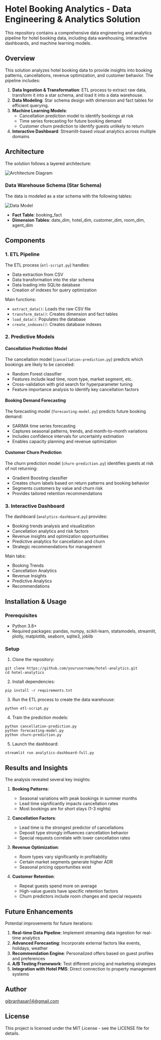 # Hotel Booking Analytics - Data Engineering & Analytics Solution

This repository contains a comprehensive data engineering and analytics pipeline for hotel booking data, including data warehousing, interactive dashboards, and machine learning models.

## Overview

This solution analyzes hotel booking data to provide insights into booking patterns, cancellations, revenue optimization, and customer behavior. The pipeline includes:

1. **Data Ingestion & Transformation**: ETL process to extract raw data, transform it into a star schema, and load it into a data warehouse.
2. **Data Modeling**: Star schema design with dimension and fact tables for efficient querying.
3. **Machine Learning Models**:
   - Cancellation prediction model to identify bookings at risk
   - Time series forecasting for future booking demand
   - Customer churn prediction to identify guests unlikely to return
4. **Interactive Dashboard**: Streamlit-based visual analytics across multiple domains

## Architecture

The solution follows a layered architecture:

![Architecture Diagram](./assets/etl_architecture.png)

### Data Warehouse Schema (Star Schema)

The data is modeled as a star schema with the following tables:

![Data Model](./assets/data_model.png)

- **Fact Table**: booking_fact
- **Dimension Tables**: date_dim, hotel_dim, customer_dim, room_dim, agent_dim

## Components

### 1. ETL Pipeline

The ETL process (`etl-script.py`) handles:
- Data extraction from CSV 
- Data transformation into the star schema
- Data loading into SQLite database
- Creation of indexes for query optimization

Main functions:
- `extract_data()`: Loads the raw CSV file
- `transform_data()`: Creates dimension and fact tables
- `load_data()`: Populates the database
- `create_indexes()`: Creates database indexes

### 2. Predictive Models

#### Cancellation Prediction Model

The cancellation model (`cancellation-prediction.py`) predicts which bookings are likely to be canceled:
- Random Forest classifier
- Features include lead time, room type, market segment, etc.
- Cross-validation with grid search for hyperparameter tuning
- Feature importance analysis to identify key cancellation factors

#### Booking Demand Forecasting

The forecasting model (`forecasting-model.py`) predicts future booking demand:
- SARIMA time series forecasting
- Captures seasonal patterns, trends, and month-to-month variations
- Includes confidence intervals for uncertainty estimation
- Enables capacity planning and revenue optimization

#### Customer Churn Prediction

The churn prediction model (`churn-prediction.py`) identifies guests at risk of not returning:
- Gradient Boosting classifier
- Creates churn labels based on return patterns and booking behavior
- Segments customers by value and churn risk
- Provides tailored retention recommendations

### 3. Interactive Dashboard

The dashboard (`analytics-dashboard.py`) provides:
- Booking trends analysis and visualization
- Cancellation analytics and risk factors
- Revenue insights and optimization opportunities
- Predictive analytics for cancellation and churn
- Strategic recommendations for management

Main tabs:
- Booking Trends
- Cancellation Analytics
- Revenue Insights
- Predictive Analytics
- Recommendations

## Installation & Usage

### Prerequisites

- Python 3.8+
- Required packages: pandas, numpy, scikit-learn, statsmodels, streamlit, plotly, matplotlib, seaborn, sqlite3, joblib

### Setup

1. Clone the repository:
```
git clone https://github.com/yourusername/hotel-analytics.git
cd hotel-analytics
```

2. Install dependencies:
```
pip install -r requirements.txt
```

3. Run the ETL process to create the data warehouse:
```
python etl-script.py
```

4. Train the prediction models:
```
python cancellation-prediction.py
python forecasting-model.py
python churn-prediction.py
```

5. Launch the dashboard:
```
streamlit run analytics-dashboard-full.py
```

## Results and Insights

The analysis revealed several key insights:

1. **Booking Patterns**:
   - Seasonal variations with peak bookings in summer months
   - Lead time significantly impacts cancellation rates
   - Most bookings are for short stays (1-3 nights)

2. **Cancellation Factors**:
   - Lead time is the strongest predictor of cancellations
   - Deposit type strongly influences cancellation behavior
   - Special requests correlate with lower cancellation rates

3. **Revenue Optimization**:
   - Room types vary significantly in profitability
   - Certain market segments generate higher ADR
   - Seasonal pricing opportunities exist

4. **Customer Retention**:
   - Repeat guests spend more on average
   - High-value guests have specific retention factors
   - Churn predictors include room changes and special requests

## Future Enhancements

Potential improvements for future iterations:

1. **Real-time Data Pipeline**: Implement streaming data ingestion for real-time analytics
2. **Advanced Forecasting**: Incorporate external factors like events, holidays, weather
3. **Recommendation Engine**: Personalized offers based on guest profiles and preferences
4. **A/B Testing Framework**: Test different pricing and marketing strategies
5. **Integration with Hotel PMS**: Direct connection to property management systems

## Author

gibranhasan14@gmail.com

## License

This project is licensed under the MIT License - see the LICENSE file for details.
